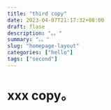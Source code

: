 ```yaml
---
title: "third copy"
date: 2023-04-07T21:17:32+08:00
draft: flase
description: "。。"
summary: "。。"
slug: "homepage-layout"
categories: ["hello"]
tags: ["second"]
---
```


# xxx copy。